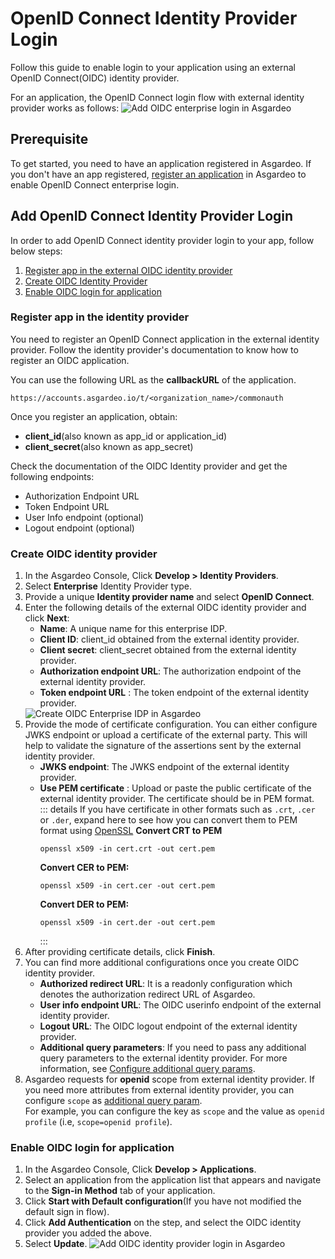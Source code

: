 # OpenID Connect Identity Provider Login

Follow this guide to enable login to your application using an external OpenID Connect(OIDC) identity provider. 

For an application, the OpenID Connect login flow with external identity provider works as follows:
 <img :src="$withBase('/assets/img/guides/idp/oidc-enterprise-idp/oidc-enterprise-login-flow.png')" alt="Add OIDC enterprise login in Asgardeo">

## Prerequisite
To get started, you need to have an application registered in Asgardeo. If you don't have an app registered, [register an application](../../applications/) in Asgardeo to enable OpenID Connect enterprise login.

## Add OpenID Connect Identity Provider Login
In order to add OpenID Connect identity provider login to your app, follow below steps:
 1. [Register app in the external OIDC identity provider](#register-app-in-the-identity-provider)
 2. [Create OIDC Identity Provider](#create-oidc-identity-provider)
 3. [Enable OIDC login for application](#enable-oidc-login-for-application)

### Register app in the identity provider
You need to register an OpenID Connect application in the external identity provider. Follow the identity provider's documentation to know how to register an OIDC application.

You can use the following URL as the **callbackURL** of the application. 
```
https://accounts.asgardeo.io/t/<organization_name>/commonauth
```
Once you register an application, obtain:
- **client_id**(also known as app_id or application_id)
- **client_secret**(also known as app_secret)

Check the documentation of the OIDC Identity provider and get the following endpoints:
- Authorization Endpoint URL
- Token Endpoint URL
- User Info endpoint (optional)
- Logout endpoint (optional)

### Create OIDC identity provider
1. In the Asgardeo Console, Click **Develop > Identity Providers**.
2. Select **Enterprise**  Identity Provider type.
3. Provide a unique **Identity provider name** and select **OpenID Connect**.
4. Enter the following details of the external OIDC identity provider and click **Next**:
     - **Name**: A unique name for this enterprise IDP.
     - **Client ID**: client_id obtained from the external identity provider. 
     - **Client secret**: client_secret obtained from the external identity provider. 
     - **Authorization endpoint URL**: The authorization endpoint of the external identity provider.
     - **Token endpoint URL** : The token endpoint of the external identity provider.
     <img :src="$withBase('/assets/img/guides/idp/oidc-enterprise-idp/create-oidc-enterprise-idp-wizard.png')" alt="Create OIDC Enterprise IDP in Asgardeo">     
5. Provide the mode of certificate configuration.
    You can either configure JWKS endpoint or upload a certificate of the external party. This will help to validate the signature of the assertions sent by the external identity provider.
    -  **JWKS endpoint**: The JWKS endpoint of the external identity provider.
    -  **Use PEM certificate** : Upload or paste the public certificate of the external identity provider. The certificate should be in PEM format.  
        ::: details If you have certificate in other formats such as `.crt`, `.cer` or `.der`, expand here to see how you can convert them to PEM format using <a href ="https://www.openssl.org/" target="_blank">OpenSSL</a>
         **Convert CRT to PEM**
         ```
         openssl x509 -in cert.crt -out cert.pem
         ``` 
        **Convert CER to PEM:**
         ```
         openssl x509 -in cert.cer -out cert.pem
         ```  
        **Convert DER to PEM:**
          ```
          openssl x509 -in cert.der -out cert.pem
         ```
        :::     
6. After providing certificate details, click **Finish**.
7. You can find more additional configurations once you create OIDC identity provider.
    - **Authorized redirect URL**: It is a readonly configuration which  denotes the authorization redirect URL of Asgardeo.
    - **User info endpoint URL**: The OIDC userinfo endpoint of the external identity provider. 
    - **Logout URL**: The OIDC logout endpoint of the external identity provider.
    - **Additional query parameters**: If you need to pass any additional query parameters to the external identity provider. For more information, see <a href="/guides/identity-providers/enterprise-login/configure-additional-query-params">Configure additional query params</a>.
8.  Asgardeo requests for **openid** scope from external identity provider. If you need more attributes from external identity provider, you can configure `scope` as <a href="/guides/identity-providers/enterprise-login/configure-additional-query-params">additional query param</a>.  
    For example, you can configure the key as `scope` and the value as `openid profile` (i.e, `scope=openid profile`).
      
### Enable OIDC login for application
1. In the Asgardeo Console, Click **Develop > Applications**.
2. Select an application from the application list that appears and navigate to the **Sign-in Method** tab of your application.
3. Click **Start with Default configuration**(If you have not modified the default sign in flow).
4. Click **Add Authentication** on the step, and select the OIDC identity provider you added the above.
5. Select **Update**.
    <img :src="$withBase('/assets/img/guides/idp/oidc-enterprise-idp/enable-oidc-enterprise-login-with-basic.png')" alt="Add OIDC identity provider login in Asgardeo">
